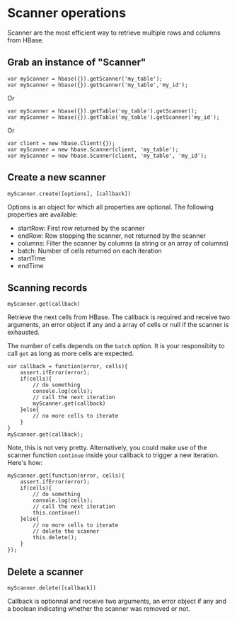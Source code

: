 
Scanner operations
==================

Scanner are the most efficient way to retrieve multiple rows and columns from HBase.

Grab an instance of "Scanner"
-----------------------------

	var myScanner = hbase({}).getScanner('my_table');
	var myScanner = hbase({}).getScanner('my_table','my_id');

Or

	var myScanner = hbase({}).getTable('my_table').getScanner();
	var myScanner = hbase({}).getTable('my_table').getScanner('my_id');

Or

	var client = new hbase.Client({});
	var myScanner = new hbase.Scanner(client, 'my_table');
	var myScanner = new hbase.Scanner(client, 'my_table', 'my_id');

Create a new scanner
--------------------

	myScanner.create([options], [callback])

Options is an object for which all properties are optional. The following properties are available:

-   startRow: First row returned by the scanner
-   endRow: Row stopping the scanner, not returned by the scanner
-   columns: Filter the scanner by columns (a string or an array of columns)
-   batch: Number of cells returned on each iteration
-   startTime
-   endTime

Scanning records
----------------

	myScanner.get(callback)

Retrieve the next cells from HBase. The callback is required and receive two arguments, an error object if any and a array of cells or null if the scanner is exhausted.

The number of cells depends on the `batch` option. It is your responsibity to call `get` as long as more cells are expected.
	
	var callback = function(error, cells){
		assert.ifError(error);
		if(cells){
			// do something
			console.log(cells);
			// call the next iteration
			myScanner.get(callback)
		}else{
			// no more cells to iterate
		}
	}
	myScanner.get(callback);

Note, this is not very pretty. Alternatively, you could make use of the scanner function `continue` inside your callback to trigger a new iteration. Here's how:
	
	myScanner.get(function(error, cells){
		assert.ifError(error);
		if(cells){
			// do something
			console.log(cells);
			// call the next iteration
			this.continue()
		}else{
			// no more cells to iterate
			// delete the scanner
			this.delete();
		}
	});

Delete a scanner
----------------

	myScanner.delete([callback])

Callback is optionnal and receive two arguments, an error object if any and a boolean indicating whether the scanner was removed or not.